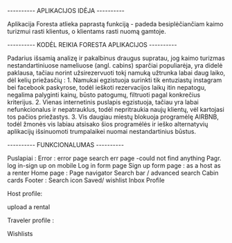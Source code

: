 ---------- APLIKACIJOS IDĖJA ----------

Aplikacija Foresta atlieka paprastą funkciją - padeda besiplėčiančiam kaimo turizmui rasti klientus, o klientams rasti nuomą gamtoje.

---------- KODĖL REIKIA FORESTA APLIKACIJOS ----------

Padarius išsamią analizę ir pakalbinus draugus supratau, jog kaimo turizmas nestandartiniuose nameliuose (angl. cabins) sparčiai populiarėja, yra didelė paklausa, tačiau norint užsirezervuoti tokį namuką užtrunka labai daug laiko, dėl kelių priežasčių : 
        1. Namukai egzistuoja surinkti tik entuziastų instagram bei facebook paskyrose, todėl ieškoti rezervacijos laikų itin nepatogu, negalima palyginti kainų, būsto patogumų, filtruoti pagal konkrečius kriterijus.
        2. Vienas internetinis puslapis egzistuoja, tačiau yra labai nefunkcionalus ir nepatrauklus, todėl nepritraukia naujų klientų, vėl kartojasi tos pačios priežastys.
        3. Vis daugiau miestų blokuoja programėlę AIRBNB, todėl žmonės vis labiau atsisako šios programėlės ir ieško alternatyvių aplikacijų išsinuomoti trumpalaikei nuomai nestandartinius būstus.

---------- FUNKCIONALUMAS ----------

Puslapiai :
    Error :
        error page
        search err page -could not find anything
    Pagr. log in-sign up on mobile 
            Log in form page
            Sign up form page : 
                    as a host
                    as a renter
    Home page : 
            Page navigator
            Search bar / advanced search
            Cabin cards
            Footer :
                Search icon
                Saved/ wishlist
                Inbox
                Profile

Host profile:

upload a rental

Traveler profile :

Wishlists


